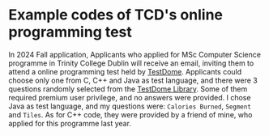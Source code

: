 # Example codes of TCD's online programming test
In 2024 Fall application, Applicants who applied for MSc Computer Science programme in Trinity College Dublin will receive an email, inviting them to attend a online programming test held by [TestDome](https://www.testdome.com/).
Applicants could choose only one from C, C++ and Java as test language, and there were 3 questions randomly selected from the [TestDome Library](https://www.testdome.com/library?page=1).
Some of them required premium user privilege, and no answers were provided.
I chose Java as test language, and my questions were: `Calories Burned`, `Segment` and `Tiles`.
As for C++ code, they were provided by a friend of mine, who applied for this programme last year.
